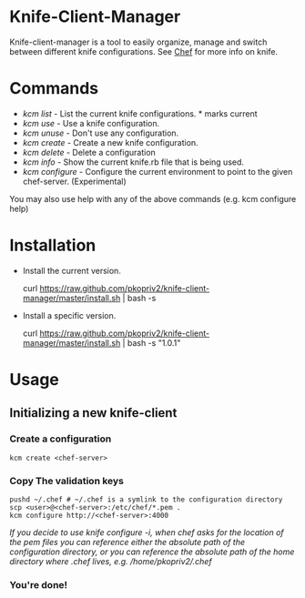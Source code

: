 # Knife-Client-Manager

Knife-client-manager is a tool to easily organize, manage and switch 
between different knife configurations. See [Chef](http://www.opscode.com/chef/)
for more info on knife.


# Commands 

* *kcm list* - List the current knife configurations. * marks current
* *kcm use* - Use a knife configuration.
* *kcm unuse* - Don't use any configuration. 
* *kcm create* - Create a new knife configuration.
* *kcm delete* - Delete a configuration
* *kcm info* - Show the current knife.rb file that is being used.
* *kcm configure* - Configure the current environment to point to the given chef-server.  (Experimental)

You may also use help with any of the above commands (e.g. kcm configure help)

# Installation

* Install the current version.
	
	curl https://raw.github.com/pkopriv2/knife-client-manager/master/install.sh | bash -s 

* Install a specific version.

	curl https://raw.github.com/pkopriv2/knife-client-manager/master/install.sh | bash -s "1.0.1"

# Usage

## Initializing a new knife-client

### Create a configuration

	kcm create <chef-server>

### Copy The validation keys

	pushd ~/.chef # ~/.chef is a symlink to the configuration directory
	scp <user>@<chef-server>:/etc/chef/*.pem . 
	kcm configure http://<chef-server>:4000


_If you decide to use knife configure -i, when chef asks for the location of the pem files you 
can reference either the absolute path of the configuration directory, or you can 
reference the absolute path of the home directory where .chef lives, e.g. /home/pkopriv2/.chef_ 

### You're done!
